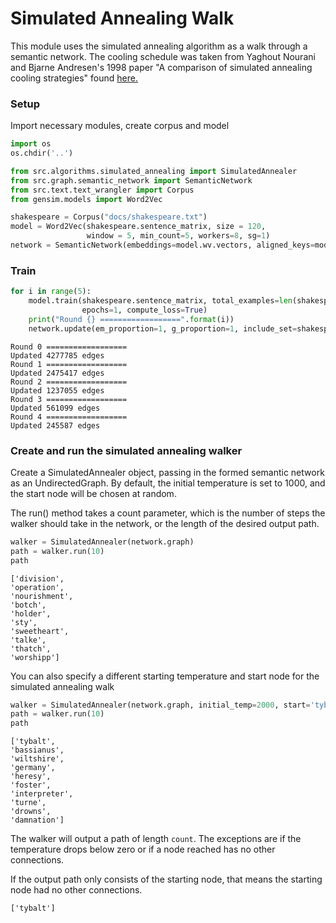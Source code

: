 # Simulated Annealing Walk

This module uses the simulated annealing algorithm as a walk through a semantic network.  The cooling schedule was taken from Yaghout Nourani and Bjarne Andresen's 1998 paper "A comparison of simulated annealing cooling strategies" found [here.](https://www.fys.ku.dk/~andresen/BAhome/ownpapers/permanents/annealSched.pdf)

### Setup
Import necessary modules, create corpus and model


```python
import os
os.chdir('..')
```


```python
from src.algorithms.simulated_annealing import SimulatedAnnealer
from src.graph.semantic_network import SemanticNetwork
from src.text.text_wrangler import Corpus
from gensim.models import Word2Vec
```

```python
shakespeare = Corpus("docs/shakespeare.txt")
model = Word2Vec(shakespeare.sentence_matrix, size = 120,
                 window = 5, min_count=5, workers=8, sg=1)
network = SemanticNetwork(embeddings=model.wv.vectors, aligned_keys=model.wv.index2word)
```

### Train


```python
for i in range(5):
    model.train(shakespeare.sentence_matrix, total_examples=len(shakespeare.sentence_matrix),
                epochs=1, compute_loss=True)
    print("Round {} ==================".format(i))
    network.update(em_proportion=1, g_proportion=1, include_set=shakespeare.nouns, stop_set=shakespeare.stopwords, thresh=0.8, verbose=True)
```

    Round 0 ==================
    Updated 4277785 edges
    Round 1 ==================
    Updated 2475417 edges
    Round 2 ==================
    Updated 1237055 edges
    Round 3 ==================
    Updated 561099 edges
    Round 4 ==================
    Updated 245587 edges
    

### Create and run the simulated annealing walker

Create a SimulatedAnnealer object, passing in the formed semantic network as an UndirectedGraph.  By default, the initial temperature is set to 1000, and the start node will be chosen at random.

The run() method takes a count parameter, which is the number of steps the walker should take in the network, or the length of the desired output path.   

```python
walker = SimulatedAnnealer(network.graph)
path = walker.run(10)
path
```




    ['division', 
    'operation', 
    'nourishment', 
    'botch', 
    'holder', 
    'sty', 
    'sweetheart', 
    'talke', 
    'thatch', 
    'worshipp']




 You can also specify a different starting temperature and start node for the simulated annealing walk


```python
walker = SimulatedAnnealer(network.graph, initial_temp=2000, start='tybalt')
path = walker.run(10)
path
```


    ['tybalt', 
    'bassianus', 
    'wiltshire', 
    'germany', 
    'heresy', 
    'foster', 
    'interpreter', 
    'turne', 
    'drowns', 
    'damnation']

The walker will output a path of length `count`.  The exceptions are if the temperature drops below zero or if a node reached has no other connections. 

If the output path only consists of the starting node, that means the starting node had no other connections. 

    ['tybalt']
